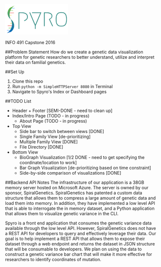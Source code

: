 <img src="./img/SpyroOfficialLogo.png" height="100px"/>

INFO 491 Capstone 2016

##Problem Statement
How do we create a genetic data visualization platform for genetic researchers to better understand, utilize and interpret their data on familial genetics.

##Set Up
1. Clone this repo
2. Run `python -m SimpleHTTPServer 8080` in Terminal
3. Navigate to Spyro's Index or Dashboard pages

##TODO List
* Header + Footer [SEMI-DONE - need to clean up]
* Index/Intro Page (TODO - in progress)
  * About Page (TODO - in progress)
* Top View
  * Side bar to switch between views [DONE]
  * Single Family View [de-prioritizing]
  * Multiple Family View [DONE]
  * File Directory [DONE]
* Bottom View
  * BioGraph Visualization [1/2 DONE - need to get specifying the coordinate/location to work]
  * Bar Graph Visualization [de-prioritizing based on time constraint]
  * Side-by-side comparison of visualizations [DONE]

##Backend API Notes
The infrastructure of our application is a 38GB memory server hosted on Microsoft Azure. The server is owned by our sponsor, SpiralGenetics. SpiralGenetics has patented a custom data structure that allows them to compress a large amount of genetic data and load them into memory. In addition, they have implemented a low level API that is able to interrogate the in memory dataset, and a Python application that allows them to visualize genetic variance in the CLI.

Spyro is a front end application that consumes the genetic variance data available through the low level API. However, SpiralGenetics does not have a REST API for developers to query and effectively leverage their data. Our goal is to help implement a REST API that allows them to expose their dataset through a web endpoint and returns the dataset in JSON structure that will be consumable to developers. We plan on using the data to construct a genetic variance bar chart that will make it more effective for researchers to identify coordinates of mutation.
